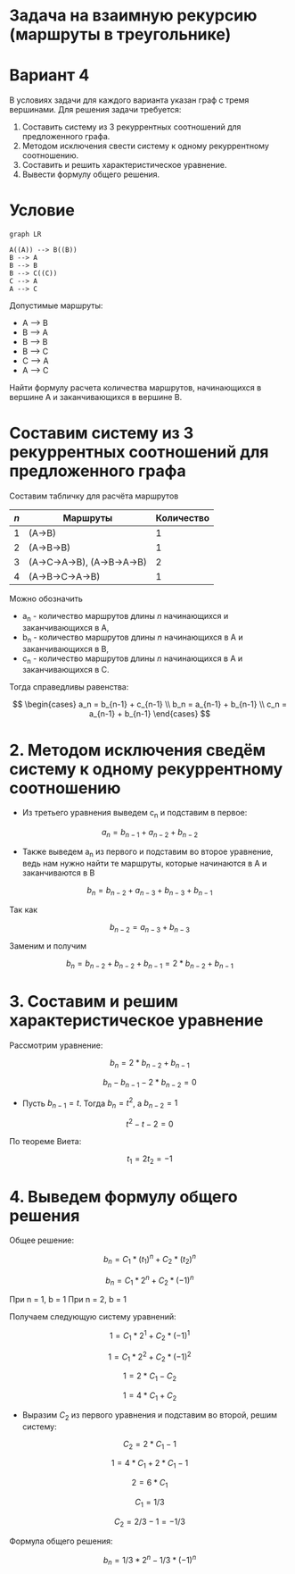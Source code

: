 # Задача на взаимную рекурсию (маршруты в треугольнике)
# Вариант 4

В условиях задачи для каждого варианта указан граф с тремя вершинами. Для решения задачи требуется: 
1. Составить систему из 3 рекуррентных соотношений для предложенного графа.
2. Методом исключения свести систему к одному рекуррентному соотношению.
3. Составить и решить характеристическое уравнение.
4. Вывести формулу общего решения.

# Условие

```mermaid
graph LR

A((A)) --> B((B))
B --> A
B --> B
B --> C((C))
C --> A
A --> C
```
Допустимые маршруты:
- A --> B
- B --> A
- B --> B
- B --> C
- C --> A
- A --> C

Найти формулу расчета количества маршрутов, начинающихся в вершине A и заканчивающихся в вершине B.

# Составим систему из 3 рекуррентных соотношений для предложенного графа

Составим табличку для расчёта маршрутов

| *n* | Маршруты                   | Количество |
|-----|----------------------------|------------|
| 1   | (A->B)                     | 1          |
| 2   | (A->B->B)                  | 1          |
| 3   | (A->C->A->B), (A->B->A->B) | 2          |
| 4   | (A->B->C->A->B)            | 1          |

Можно обозначить
* a<sub>n</sub> - количество маршрутов длины *n* начинающихся и заканчивающихся 
в A,
* b<sub>n</sub> - количество маршрутов длины *n* начинающихся в A и 
заканчивающихся в B,
* c<sub>n</sub> - количество маршрутов длины *n* начинающихся в A и 
заканчивающихся в C.

Тогда справедливы равенства:

$$
\begin{cases}
a_n = b_{n-1} + c_{n-1}
\\
b_n = a_{n-1} + b_{n-1}
\\
c_n = a_{n-1} + b_{n-1}
\end{cases}
$$

# 2. Методом исключения сведём систему к одному рекуррентному соотношению

* Из третьего уравнения выведем c<sub>n</sub> и подставим в первое: 

$$
a_n = b_{n-1} + a_{n-2} + b_{n-2}
$$

* Также выведем a<sub>n</sub> из первого и подставим во второе уравнение, ведь нам нужно найти те маршруты, которые начинаются в А и заканчиваются в B

$$
b_n = b_{n-2} + a_{n-3} + b_{n-3} + b_{n-1}
$$

Так как

$$
b_{n-2} = a_{n-3} + b_{n-3}
$$

Заменим и получим

$$
b_n = b_{n-2} + b_{n-2} + b_{n-1} = 2*b_{n-2} + b_{n-1}
$$

# 3. Составим и решим характеристическое уравнение

Рассмотрим уравнение:

$$
b_n = 2*b_{n-2} + b_{n-1}
$$

$$
b_n - b_{n-1} - 2*b_{n-2} = 0
$$

* Пусть $b_{n-1} = t$. Тогда $b_n = t^2$, а $b_{n-2} = 1$

$$
t^2 - t - 2 = 0
$$

По теореме Виета:

$$
t_1 = 2
t_2 = -1
$$

# 4. Выведем формулу общего решения

Общее решение:

$$
b_n = C_1*(t_1)^n + C_2*(t_2)^n
$$

$$
b_n = C_1 * 2^n + C_2 * (-1)^n
$$

При n = 1, b = 1
При n = 2, b = 1

Получаем следующую систему уравнений:

$$
1 = C_1 * 2^1 + C_2 * (-1)^1
$$

$$
1 = C_1 * 2^2 + C_2 * (-1)^2
$$

$$
1 = 2*C_1 - C_2
$$

$$
1 = 4*C_1 + C_2
$$

* Выразим $C_2$ из первого уравнения и подставим во второй, решим систему:

$$
C_2 = 2*C_1 - 1
$$

$$
1 = 4 * C_1 + 2 * C_1 - 1
$$

$$
2 = 6*C_1
$$

$$
C_1 = 1/3
$$

$$
C_2 = 2/3 - 1 = -1/3 
$$

Формула общего решения:

$$
b_n = 1/3 * 2^n - 1/3 * (-1)^n
$$
